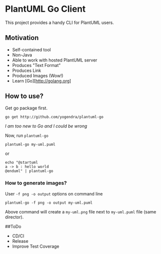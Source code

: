 # PlantUML Go Client
This project provides a handy CLI for PlantUML users. 

## Motivation 
* Self-contained tool
* Non-Java
* Able to work with hosted PlantUML server
* Produces "Text Format" 
* Produces Link
* Produced Images (Wow!)
* Learn [Go][http://golang.org] 

## How to use?

Get go package first.

```shell
go get http://github.com/yogendra/plantuml-go
```
_I am too new to Go and I could be wrong_ 

Now, run `plantuml-go`

```shell
plantuml-go my-uml.puml
```

or

```shell
echo "@startuml 
a -> b : hello world
@enduml" | plantuml-go
```

### How to generate images?

User `-f png -o output` options on command line

```shell 
plantuml-go -f png -o output my-uml.puml
```

Above command will create a `my-uml.png` file next to `my-uml.puml` file (same director).
 
##ToDo
* CD/CI
* Release
* Improve Test Coverage